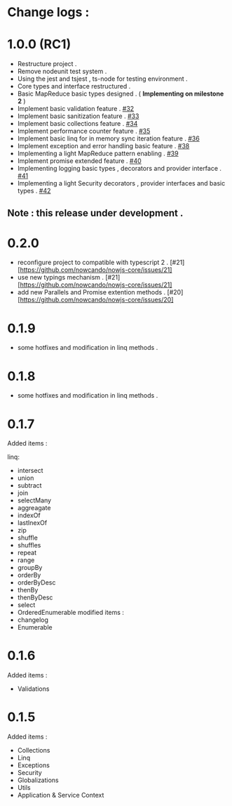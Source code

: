 # Change logs :

# 1.0.0 (RC1) 
- Restructure project .
- Remove nodeunit test system .
- Using the jest and tsjest , ts-node for testing environment .
- Core types and interface restructured .
- Basic MapReduce basic types designed . ( **Implementing on milestone 2** )
- Implement basic validation feature . [#32](https://github.com/nowcando/nowjs-core/issues/32)
- Implement basic sanitization feature . [#33](https://github.com/nowcando/nowjs-core/issues/33)
- Implement basic collections feature . [#34](https://github.com/nowcando/nowjs-core/issues/34)
- Implement performance counter feature . [#35](https://github.com/nowcando/nowjs-core/issues/35)
- Implement basic linq for in memory sync iteration feature . [#36](https://github.com/nowcando/nowjs-core/issues/36)
- Implement exception and error handling basic feature . [#38](https://github.com/nowcando/nowjs-core/issues/38)
- Implementing a light MapReduce pattern enabling . [#39](https://github.com/nowcando/nowjs-core/issues/39)
- Implement promise extended feature . [#40](https://github.com/nowcando/nowjs-core/issues/40)
- Implementing logging basic types , decorators and provider interface .  [#41](https://github.com/nowcando/nowjs-core/issues/41)
- Implementing a light Security decorators , provider interfaces and basic types .  [#42](https://github.com/nowcando/nowjs-core/issues/42)

## Note : this release under development .
# 0.2.0
- reconfigure project to compatible with typescript 2 . [#21][https://github.com/nowcando/nowjs-core/issues/21] 
- use new typings mechanism . [#21][https://github.com/nowcando/nowjs-core/issues/21] 
- add new Parallels and Promise extention methods . [#20][https://github.com/nowcando/nowjs-core/issues/20] 


# 0.1.9

- some hotfixes and modification in linq methods .

# 0.1.8

- some hotfixes and modification in linq methods .


# 0.1.7
Added items :

linq:
- intersect 
- union
- subtract
- join
- selectMany
- aggreagate
- indexOf
- lastInexOf
- zip
- shuffle
- shuffles
- repeat
- range
- groupBy
- orderBy
- orderByDesc
- thenBy
- thenByDesc
- select
- OrderedEnumerable
modified items :
- changelog
- Enumerable

# 0.1.6
Added items :
- Validations


# 0.1.5
Added items :
- Collections
- Linq
- Exceptions
- Security
- Globalizations
- Utils
- Application & Service Context
